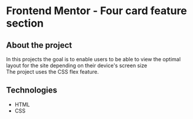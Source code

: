 # Frontend Mentor - Four card feature section

## About the project 
<p>In this projects the goal is to enable users to be able to view the optimal layout for the site depending on their device's screen size<br>
  The project uses the CSS flex feature.
<p>

## Technologies
- HTML
- CSS
